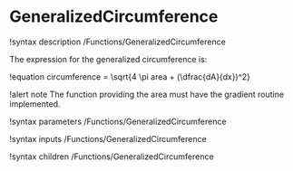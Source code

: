 # GeneralizedCircumference

!syntax description /Functions/GeneralizedCircumference

The expression for the generalized circumference is:

!equation
circumference = \sqrt{4 \pi area + (\dfrac{dA}{dx})^2}

!alert note
The function providing the area must have the gradient routine implemented.

!syntax parameters /Functions/GeneralizedCircumference

!syntax inputs /Functions/GeneralizedCircumference

!syntax children /Functions/GeneralizedCircumference
